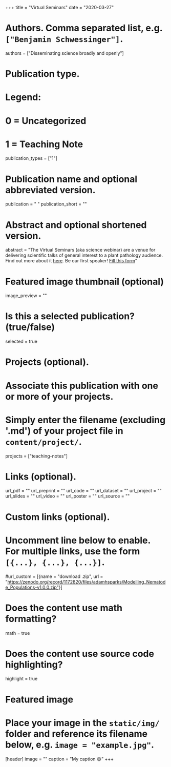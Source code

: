 +++
title = "Virtual Seminars"
date = "2020-03-27"

# Authors. Comma separated list, e.g. `["Benjamin Schwessinger"]`.
authors = ["Disseminating science broadly and openly"]

# Publication type.
# Legend:
# 0 = Uncategorized
# 1 = Teaching Note

publication_types = ["1"]

# Publication name and optional abbreviated version.

publication = " "
publication_short = ""

# Abstract and optional shortened version.
abstract = "The Virtual Seminars (aka science webinar) are a venue for delivering scientific talks of general interest to a plant pathology audience. Find out more about it [here](http://127.0.0.1:4321/publication/). Be our first speaker! [Fill this form](https://docs.google.com/forms/d/e/1FAIpQLSdCBzRJRzSVnx4J-sIaeAfpQvbSGHCjyINnIT-tqOKLk3wPQA/viewform?usp=send_form)"
 
# Featured image thumbnail (optional)
image_preview = ""

# Is this a selected publication? (true/false)
selected = true

# Projects (optional).
#   Associate this publication with one or more of your projects.
#   Simply enter the filename (excluding '.md') of your project file in `content/project/`.
projects = ["teaching-notes"]

# Links (optional).
url_pdf = ""
url_preprint = ""
url_code = ""
url_dataset = ""
url_project = ""
url_slides = ""
url_video = ""
url_poster = ""
url_source = ""
 
# Custom links (optional).
#   Uncomment line below to enable. For multiple links, use the form `[{...}, {...}, {...}]`.
#url_custom = [{name = "download .zip", url = "https://zenodo.org/record/1172820/files/adamhsparks/Modelling_Nematode_Populations-v1.0.0.zip"}]

# Does the content use math formatting?
math = true

# Does the content use source code highlighting?
highlight = true

# Featured image
# Place your image in the `static/img/` folder and reference its filename below, e.g. `image = "example.jpg"`.
[header]
image = ""
caption = "My caption :smile:"
+++


